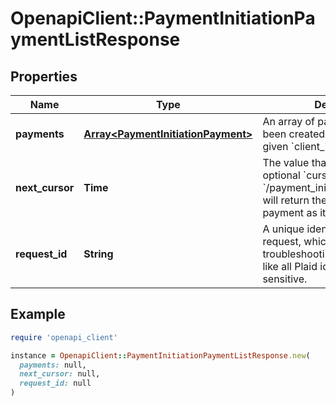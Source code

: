 # OpenapiClient::PaymentInitiationPaymentListResponse

## Properties

| Name | Type | Description | Notes |
| ---- | ---- | ----------- | ----- |
| **payments** | [**Array&lt;PaymentInitiationPayment&gt;**](PaymentInitiationPayment.md) | An array of payments that have been created, associated with the given &#x60;client_id&#x60;. |  |
| **next_cursor** | **Time** | The value that, when used as the optional &#x60;cursor&#x60; parameter to &#x60;/payment_initiation/payment/list&#x60;, will return the next unreturned payment as its first payment. |  |
| **request_id** | **String** | A unique identifier for the request, which can be used for troubleshooting. This identifier, like all Plaid identifiers, is case sensitive. |  |

## Example

```ruby
require 'openapi_client'

instance = OpenapiClient::PaymentInitiationPaymentListResponse.new(
  payments: null,
  next_cursor: null,
  request_id: null
)
```

